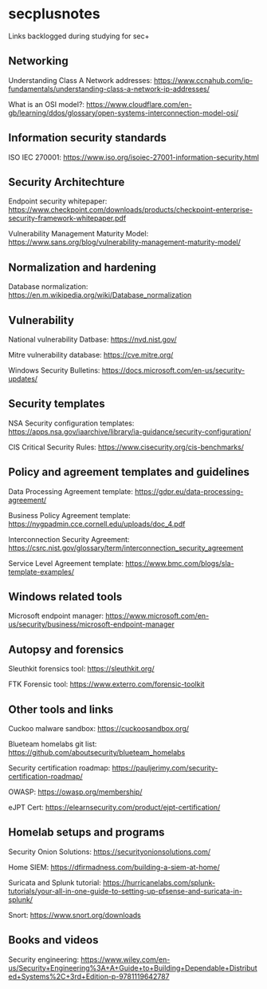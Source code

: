 # secplusnotes
Links backlogged during studying for sec+

## Networking
Understanding Class A Network addresses: https://www.ccnahub.com/ip-fundamentals/understanding-class-a-network-ip-addresses/

What is an OSI model?: https://www.cloudflare.com/en-gb/learning/ddos/glossary/open-systems-interconnection-model-osi/


## Information security standards
ISO IEC 270001: https://www.iso.org/isoiec-27001-information-security.html

## Security Architechture
Endpoint security whitepaper: https://www.checkpoint.com/downloads/products/checkpoint-enterprise-security-framework-whitepaper.pdf

Vulnerability Management Maturity Model: https://www.sans.org/blog/vulnerability-management-maturity-model/

## Normalization and hardening
Database normalization: https://en.m.wikipedia.org/wiki/Database_normalization

## Vulnerability
National vulnerability Datbase: https://nvd.nist.gov/

Mitre vulnerability database: https://cve.mitre.org/

Windows Security Bulletins: https://docs.microsoft.com/en-us/security-updates/


## Security templates
NSA Security configuration templates: https://apps.nsa.gov/iaarchive/library/ia-guidance/security-configuration/

CIS Critical Security Rules: https://www.cisecurity.org/cis-benchmarks/

## Policy and agreement templates and guidelines
Data Processing Agreement template: https://gdpr.eu/data-processing-agreement/

Business Policy Agreement template: https://nygpadmin.cce.cornell.edu/uploads/doc_4.pdf

Interconnection Security Agreement: https://csrc.nist.gov/glossary/term/interconnection_security_agreement

Service Level Agreement template: https://www.bmc.com/blogs/sla-template-examples/

## Windows related tools
Microsoft endpoint manager: https://www.microsoft.com/en-us/security/business/microsoft-endpoint-manager

## Autopsy and forensics
Sleuthkit forensics tool: https://sleuthkit.org/

FTK Forensic tool: https://www.exterro.com/forensic-toolkit

## Other tools and links
Cuckoo malware sandbox: https://cuckoosandbox.org/

Blueteam homelabs git list: https://github.com/aboutsecurity/blueteam_homelabs

Security certification roadmap: https://pauljerimy.com/security-certification-roadmap/

OWASP: https://owasp.org/membership/

eJPT Cert: https://elearnsecurity.com/product/ejpt-certification/

## Homelab setups and programs
Security Onion Solutions: https://securityonionsolutions.com/

Home SIEM: https://dfirmadness.com/building-a-siem-at-home/

Suricata and Splunk tutorial: https://hurricanelabs.com/splunk-tutorials/your-all-in-one-guide-to-setting-up-pfsense-and-suricata-in-splunk/

Snort: https://www.snort.org/downloads

## Books and videos
Security engineering: https://www.wiley.com/en-us/Security+Engineering%3A+A+Guide+to+Building+Dependable+Distributed+Systems%2C+3rd+Edition-p-9781119642787
